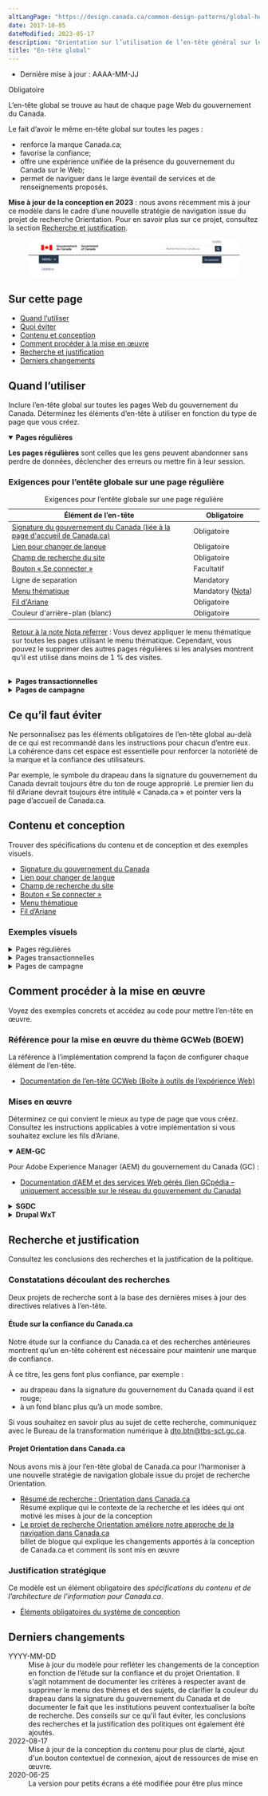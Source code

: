 ```yaml
---
altLangPage: "https://design.canada.ca/common-design-patterns/global-header.html"
date: 2017-10-05
dateModified: 2023-05-17
description: "Orientation sur l’utilisation de l’en-tête général sur les pages Canada.ca. L’en-tête général se trouve dans la partie supérieure de chaque page Web du gouvernement du Canada."
title: "En-tête global"
---
```

<div class="cnt-wdth-lmtd">
  <div class="row">
    <div class="col-md-12 pull-left">
      <ul class="list-inline small mrgn-bttm-sm" id="list-inline-desktop-only">
        <li class="mrgn-rght-lg">Dernière mise à jour&nbsp;: AAAA-MM-JJ</li>
      </ul>
    </div>
  </div>
  <p><span class="label label-danger">Obligatoire</span></p>
  <p>L’en-tête global se trouve au haut de chaque page Web du gouvernement du Canada.</p>
  <p>Le fait d’avoir le même en-tête global sur toutes les pages&nbsp;:</p>
  <ul>
    <li>renforce la marque Canada.ca;</li>
    <li>favorise la confiance;</li>
    <li>offre une expérience unifiée de la présence du gouvernement du Canada sur le Web;</li>
    <li>permet de naviguer dans le large éventail de services et de renseignements proposés.</li>
  </ul>
  <p><strong>Mise à jour de la conception en 2023</strong>&nbsp;: nous avons récemment mis à jour ce modèle dans le cadre d’une nouvelle stratégie de navigation issue du projet de recherche Orientation. Pour en savoir plus sur ce projet, consultez la section <a href="#recherche">Recherche et justification</a>.</p>
  <div class="pattern-demo mrgn-tp-lg">
    <figure class="mrgn-bttm-sm"><img src="../images/01-signin-button-lg-fr.png" class="img-responsive" alt=""></figure>
  </div>
  <section>
    <h2>Sur cette page</h2>
    <ul>
      <li><a href="#quand">Quand l’utiliser</a></li>
      <li><a href="#eviter">Quoi éviter</a></li>
      <li><a href="#contenu">Contenu et conception</a></li>
      <li><a href="#implementation">Comment procéder à la mise en œuvre</a></li>
      <li><a href="#recherche">Recherche et justification</a></li>
      <li><a href="#changements">Derniers changements</a></li>
    </ul>
  </section>
  <h2 id="quand">Quand l’utiliser</h2>
  <p>Inclure l’en-tête global sur toutes les pages Web du gouvernement du Canada. Déterminez les éléments d’en-tête à utiliser en fonction du type de page que vous créez.</p>
</div>
<div class="row">
  <div class="col-md-8">
    <div class="wb-tabs mrgn-tp-lg">
      <div class="tabpanels">
        <details id="001" open="open">
          <summary><strong>Pages régulières</strong></summary>
          <p class="mrgn-tp-lg"><strong>Les pages régulières</strong> sont celles que les gens peuvent abandonner sans perdre de données, déclencher des erreurs ou mettre fin à leur session.</p>
          <h3>Exigences pour l’entête globale sur une page régulière</h3>
          <div class="panel panel-default mrgn-tp-md">
            <table class="table table-striped" id="mandatory-01" aria-live="polite">
              <caption class="wb-inv">
              Exigences pour l’entête globale sur une page régulière
              </caption>
              <thead>
                <tr>
                  <th class="col-md-8">Élément de l’en-tête</th>
                  <th class="col-md-4">Obligatoire</th>
                </tr>
              </thead>
              <tbody>
                <tr>
                  <td><a href="en-tete-general.html">Signature du gouvernement du Canada (liée à la page d'accueil de Canada.ca)</a></td>
                  <td><span class="far fa-check-circle text-success"></span><span class="wb-inv"> Obligatoire</span></td>
                </tr>
                <tr>
                  <td><a href="changer-langue.html">Lien pour changer de langue</a></td>
                  <td><span class="far fa-check-circle text-success"></span><span class="wb-inv"> Obligatoire</span></td>
                </tr>
                <tr>
                  <td><a href="champ-recherche.html">Champ de recherche du site</a></td>
                  <td><span class="far fa-check-circle text-success"></span><span class="wb-inv"> Obligatoire</span></td>
                </tr>
                <tr>
                  <td><a href="connexion-contextuel.html">Bouton &laquo;&nbsp;Se connecter&nbsp;&raquo;</a></td>
                  <td><span class="far fa-check-circle text-success"></span><span class="wb-inv"> Facultatif</span></td>
                </tr>
                <tr>
                  <td>Ligne de separation</td>
                  <td><span class="far fa-check-circle text-success"></span><span class="wb-inv"> Mandatory</span></td>
                </tr>
                <tr>
                  <td><a href="menu-site.html">Menu thématique</a></td>
                  <td><span class="far fa-check-circle text-success"></span><span class="wb-inv"> Mandatory</span> <span class="small">(<a href="#smenu-note" id="smenu">Nota</a>)</span></td>
                </tr>
                <tr>
                  <td><a href="fil-ariane.html">Fil d'Ariane</a></td>
                  <td><span class="far fa-check-circle text-success"></span><span class="wb-inv"> Obligatoire</span></td>
                </tr>
                <tr>
                  <td>Couleur d'arrière-plan (blanc)</td>
                  <td><span class="far fa-check-circle text-success"></span><span class="wb-inv"> Obligatoire</span></td>
                </tr>
              </tbody>
              <tfoot>
                <tr>
                  <td colspan="2"><div class="fn-rtn small mrgn-tp-md" id="smenu-note">
                      <p><a href="#smenu"><span class="wb-inv">Retour à la note </span>Nota<span class="wb-inv"> referrer</span></a>&nbsp;: Vous devez appliquer le menu thématique sur toutes les pages utilisant le menu thématique. Cependant, vous pouvez le supprimer des autres pages régulières si les analyses montrent qu’il est utilisé dans moins de 1 % des visites.</p>
                    </div></td>
                </tr>
              </tfoot>
            </table>
          </div>
        </details>
        <details id="002">
          <summary><strong>Pages transactionnelles</strong></summary>
          <p class="mrgn-tp-lg">Les <strong>pages transactionnelles</strong> sont des pages où les gens sont engagés dans un processus transactionnel, et le fait de suivre par erreur d’autres liens entraînerait des erreurs, une perte de données ou une interruption accidentelle de la session.</p>
          <h3>Exigences pour l’entête globale sur une page transactionnelle</h3>
          <div class="panel panel-default mrgn-tp-md">
            <table class="table table-striped" id="mandatory-02" aria-live="polite">
              <caption class="wb-inv">
              Exigences pour l’entête globale 
              </caption>
              <thead>
                <tr>
                  <th class="col-md-8">Élément de l’en-tête</th>
                  <th class="col-md-4">Obligatoire</th>
                </tr>
              </thead>
              <tbody>
                <tr>
                  <td><a href="en-tete-general.html">Signature du gouvernement du Canada (liée à la page d'accueil de Canada.ca)</a></td>
                  <td><span class="far fa-check-circle text-success"></span><span class="wb-inv"> Obligatoire</span> (Le lien vers la page d'accueil de Canada.ca est facultatif)</td>
                </tr>
                <tr>
                  <td><a href="changer-langue.html">Lien pour changer de langue</a></td>
                  <td><span class="far fa-check-circle text-success"></span><span class="wb-inv"> Mandatory</span> <span class="small">(<a href="#tmenu-note" id="tmenu">Nota</a>)</span></td>
                </tr>
                <tr>
                  <td><a href="connexion-contextuel.html">Champ de recherche du site</a></td>
                  <td>Facultatif</td>
                </tr>
                <tr>
                  <td><a href="connexion-contextuel.html">Bouton &laquo;&nbsp;Se connecter&nbsp;&raquo;</a></td>
                  <td>Facultatif</td>
                </tr>
                <tr>
                  <td>Ligne de separation</td>
                  <td><span class="far fa-check-circle text-success"></span><span class="wb-inv"> Mandatory</span></td>
                </tr>
                <tr>
                  <td><a href="menu-site.html">Menu thématique</a></td>
                  <td>Facultatif</td>
                </tr>
                <tr>
                  <td><a href="fil-ariane.html">Fil d'Ariane</a></td>
                  <td>Facultatif</td>
                </tr>
                <tr>
                  <td>Couleur d'arrière-plan (blanc)</td>
                  <td><span class="far fa-check-circle text-success"></span><span class="wb-inv">Obligatoire</span></td>
                </tr>
              </tbody>
              <tfoot>
                <tr>
                  <td colspan="2"><div class="fn-rtn small mrgn-tp-md" id="tmenu-note">
                      <p><a href="#tmenu"><span class="wb-inv">Retour à la note</span>Nota<span class="wb-inv"> referrer</span></a>&nbsp;: Les nouvelles pages transactionnelles des applications Web doivent permettre aux utilisateurs de basculer entre les langues officielles. Les anciennes applications Web qui ne permettent pas de basculer d’une langue à l’autre doivent être mises à jour ou remplacées. En attendant, vous pouvez omettre le basculement entre les langues si son utilisation entraîne une perte de données.</p>
                    </div></td>
                </tr>
              </tfoot>
            </table>
          </div>
        </details>
        <details id="003">
          <summary><strong>Pages de campagne</strong></summary>
          <p class="mrgn-tp-lg">Les <strong>Pages de campagne</strong> sont des pages d'accueil pour les campagnes de marketing ou de publicité externes. La flexibilité de la présentation permet aux institutions de faire correspondre des éléments de leur campagne externe avec cette page d'accueil.</p>
          <h3>Exigences pour l’entête globale sur une page de campagne</h3>
          <div class="panel panel-default mrgn-tp-md">
            <table class="table table-striped" id="mandatory-03" aria-live="polite">
              <caption class="wb-inv">
              Exigences pour l’entête globale 
              </caption>
              <thead>
                <tr>
                  <th class="col-md-8">Élément de l’en-tête</th>
                  <th class="col-md-4">Obligatoire</th>
                </tr>
              </thead>
              <tbody>
                <tr>
                  <td><a href="en-tete-general.html">Signature du gouvernement du Canada (liée à la page d'accueil de Canada.ca)</a></td>
                  <td><span class="far fa-check-circle text-success"></span><span class="wb-inv"> Obligatoire</span></td>
                </tr>
                <tr>
                  <td><a href="changer-langue.html">Lien pour changer de langue</a></td>
                  <td><span class="far fa-check-circle text-success"></span><span class="wb-inv"> Obligatoire</span></td>
                </tr>
                <tr>
                  <td><a href="connexion-contextuel.html">Champ de recherche du site</a></td>
                  <td><span class="far fa-check-circle text-success"></span><span class="wb-inv"> Obligatoire</span></td>
                </tr>
                <tr>
                  <td><a href="connexion-contextuel.html">Bouton &laquo;&nbsp;Se connecter&nbsp;&raquo;</a></td>
                  <td>Facultatif</td>
                </tr>
                <tr>
                  <td>Ligne de separation</td>
                  <td><span class="far fa-check-circle text-success"></span><span class="wb-inv"> Mandatory</span></td>
                </tr>
                <tr>
                  <td><a href="menu-site.html">Menu thématique</a></td>
                  <td>Facultatif</td>
                </tr>
                <tr>
                  <td><a href="fil-ariane.html">Fil d'Ariane</a></td>
                  <td><span class="far fa-check-circle text-success"></span><span class="wb-inv"> Obligatoire</span></td>
                </tr>
                <tr>
                  <td>Couleur d'arrière-plan (blanc)</td>
                  <td><span class="far fa-check-circle text-success"></span><span class="wb-inv"> Obligatoire</span></td>
                </tr>
              </tbody>
            </table>
          </div>
        </details>
      </div>
    </div>
  </div>
</div>
<div class="cnt-wdth-lmtd">
  <h2 id="eviter">Ce qu’il faut éviter</h2>
  <p>Ne personnalisez pas les éléments obligatoires de l’en-tête global au-delà de ce qui est recommandé dans les instructions pour chacun d’entre eux. La cohérence dans cet espace est essentielle pour renforcer la notoriété de la marque et la confiance des utilisateurs.</p>
  <p>Par exemple, le symbole du drapeau dans la signature du gouvernement du Canada devrait toujours être du ton de rouge approprié. Le premier lien du fil d’Ariane devrait toujours être intitulé &laquo;&nbsp;Canada.ca&nbsp;&raquo; et pointer vers la page d’accueil de Canada.ca.</p>
  <h2 id="contenu">Contenu et conception</h2>
  <p>Trouver des spécifications du contenu et de conception et des exemples visuels.</p>
  <ul>
    <li><a href="https://conception.canada.ca/configurations-conception-communes/en-tete-general.html">Signature du gouvernement du Canada</a></li>
    <li><a href="https://conception.canada.ca/configurations-conception-communes/changer-langue.html">Lien pour changer de langue</a></li>
    <li><a href="https://conception.canada.ca/configurations-conception-communes/connexion-contextuel.html">Champ de recherche du site</a></li>
    <li><a href="https://conception.canada.ca/configurations-conception-communes/connexion-contextuel.html">Bouton &laquo;&nbsp;Se connecter&nbsp;&raquo;</a></li>
    <li><a href="https://conception.canada.ca/configurations-conception-communes/menu-site.html">Menu thématique</a></li>
    <li><a href="https://conception.canada.ca/configurations-conception-communes/fil-ariane.html">Fil d’Ariane</a></li>
  </ul>
  <h3>Exemples visuels</h3>
  <details>
    <summary class="bg-info">Pages régulières</summary>
    <div class="pattern-demo mrgn-tp-lg">
      <figure>
        <figcaption><b>En-tête global : pages régulières, grand écran</b></figcaption>
        <img src="../images/01-signin-button-lg-fr.png" class="img-responsive" alt="">
        <details class="mrgn-tp-md">
          <summary class="wb-toggle small" data-toggle="{&quot;print&quot;:&quot;on&quot;}">Texte de remplacement&nbsp;: schéma de l’en-tête global pour les grands écrans.</summary>
          <p class="mrgn-tp-lg">Sur les grands écrans, l’en-tête global sur une page régulière comporte 4 lignes&nbsp;:</p>
          <ol>
            <li>Lien pour changer de langue à l’extrême droite;</li>
            <li>Signature du gouvernement du Canada à gauche, champ de recherche du site à droite;</li>
            <li>Sous une ligne de séparation, le menu thématique se trouve à gauche, le bouton facultatif &laquo;&nbsp;Se connecter&nbsp;&raquo; se trouve à droite;</li>
            <li>Fil d’Ariane à gauche.</li>
          </ol>
        </details>
      </figure>
    </div>
    <div class="pattern-demo mrgn-tp-lg">
      <figure>
        <figcaption><b>En-tête global : pages régulières, petit écran</b></figcaption>
        <img src="../images/01-signin-button-sm-fr.png" class="img-responsive" alt="">
        <details class="mrgn-tp-md">
          <summary class="wb-toggle small" data-toggle="{&quot;print&quot;:&quot;on&quot;}">Texte de remplacement&nbsp;: schéma de l’en-tête global pour les petits écrans.</summary>
          <p class="mrgn-tp-lg">Sur les petits écrans, l’en-tête global sur une page régulière comporte 4 lignes&nbsp;:</p>
          <ol>
            <li>Signature du gouvernement du Canada à gauche, lien pour changer de langue à l’extrême droite;</li>
            <li>Le champ de recherche du site couvre toute la ligne;</li>
            <li>Sous une ligne de séparation, le menu thématique se trouve à gauche, le bouton facultatif &laquo;&nbsp;Se connecter&nbsp;&raquo; se trouve à droite;</li>
            <li>Fil d’Ariane à gauche.</li>
          </ol>
        </details>
      </figure>
    </div>
  </details>
  <details>
    <summary class="bg-info">Pages transactionnelles</summary>
    <div class="pattern-demo mrgn-tp-lg">
      <figure>
        <figcaption><b>En-tête global minimum&nbsp;: pages transactionnelles, grand écran</b></figcaption>
        <img src="../images/01-global-header-transactional-lg-fr.png" class="img-responsive" alt="">
        <details class="mrgn-tp-md">
          <summary class="wb-toggle small" data-toggle="{&quot;print&quot;:&quot;on&quot;}">Texte de remplacement&nbsp;: schéma de l’en-tête global minimum sur un grand écran</summary>
          <p class="mrgn-tp-lg">Sur les grands écrans, l’en-tête global minimum sur une page régulière comporte 2 lignes&nbsp;:</p>
          <ol>
            <li>Lien pour changer de langue à l’extrême droite;</li>
            <li>Signature du gouvernement du Canada à gauche avec une ligne de séparation en dessous.</li>
          </ol>
        </details>
      </figure>
    </div>
    <div class="pattern-demo mrgn-tp-lg">
      <figure>
        <figcaption><b>En-tête global minimum&nbsp;: pages transactionnelles, petit écran</b></figcaption>
        <img src="../images/01-global-header-transactional-sm-fr.png" class="img-responsive" alt="">
        <details class="mrgn-tp-md">
          <summary class="wb-toggle small" data-toggle="{&quot;print&quot;:&quot;on&quot;}">Texte de remplacement&nbsp;: schéma de l’en-tête global minimum sur un petit écran</summary>
          <p class="mrgn-tp-lg">Sur les petits écrans, l’en-tête global minimum sur une page régulière comporte une seule ligne&nbsp;:</p>
          <ol>
            <li>Signature du gouvernement du Canada à gauche, lien pour changer de langue à droite, avec une ligne de séparation en dessous.</li>
          </ol>
        </details>
      </figure>
    </div>
  </details>
  <details>
    <summary class="bg-info">Pages de campagne</summary>
    <div class="pattern-demo mrgn-tp-lg">
      <figure>
        <figcaption><b>En-tête global minimum&nbsp;: pages de campagne, grand écran</b></figcaption>
        <img src="../images/01-global-header-campaign-lg-fr.png" class="img-responsive" alt="">
        <details class="mrgn-tp-md">
          <summary class="wb-toggle small" data-toggle="{&quot;print&quot;:&quot;on&quot;}">Texte de remplacement&nbsp;: schéma de l’en-tête global minimum sur un grand écran</summary>
          <p class="mrgn-tp-lg">Sur les grands écrans, l’en-tête global minimum sur une page de campagne comporte 3 lignes&nbsp;:</p>
          <ol>
            <li>Lien pour changer de langue à l’extrême droite;</li>
            <li>Signature du gouvernement du Canada à gauche, champ de recherche du site à droite;</li>
            <li>Sous une ligne de séparation, le fil d’Ariane est à gauche.</li>
          </ol>
        </details>
      </figure>
    </div>
    <div class="pattern-demo mrgn-tp-lg">
      <figure>
        <figcaption><b>En-tête global minimum&nbsp;: pages de campagne, petit écran</b></figcaption>
        <img src="../images/01-global-header-campaign-sm-fr.png" class="img-responsive" alt="">
        <details class="mrgn-tp-md">
          <summary class="wb-toggle small" data-toggle="{&quot;print&quot;:&quot;on&quot;}">Texte de remplacement&nbsp;: schéma de l’en-tête global minimum sur un petit écran</summary>
          <p class="mrgn-tp-lg">Sur les petits écrans, l’en-tête global minimum sur une page de campagne comporte 3 lignes&nbsp;:</p>
          <ol>
            <li>Signature du gouvernement du Canada à gauche, lien pour changer de langue à l’extrême droite;</li>
            <li>Le champ de recherche du site couvre toute la ligne;</li>
            <li>Sous une ligne de séparation, le fil d’Ariane est à gauche.</li>
          </ol>
        </details>
      </figure>
    </div>
  </details>
  <h2 id="implementation">Comment procéder à la mise en œuvre</h2>
  <p>Voyez des exemples concrets et accédez au code pour mettre l’en-tête en œuvre.</p>
  <h3>Référence pour la mise en œuvre du thème GCWeb (BOEW)</h3>
  <p>La référence à l’implémentation comprend la façon de configurer chaque élément de l’en-tête.</p>
  <ul>
    <li><a href="https://wet-boew.github.io/GCWeb/sites/header/header-docs-fr.html">Documentation de l’en-tête GCWeb (Boîte à outils de l’expérience Web)</a></li>
  </ul>
  <h3>Mises en œuvre</h3>
  <p>Déterminez ce qui convient le mieux au type de page que vous créez. Consultez les instructions applicables à votre implémentation si vous souhaitez exclure les fils d’Ariane.</p>
</div>
<div class="row">
  <div class="col-md-8">
    <div class="wb-tabs mrgn-tp-lg">
      <div class="tabpanels">
        <details id="004" open="open">
          <summary><strong>AEM-GC</strong></summary>
          <p class="mrgn-tp-lg">Pour Adobe Experience Manager (AEM) du gouvernement du Canada (GC)&nbsp;:</p>
          <ul>
            <li><a href="https://www.gcpedia.gc.ca/wiki/AEM_GC-specific_Documentation_6.5?setlang=fr&uselang=fr">Documentation d’AEM et des services Web gérés (lien GCpédia – uniquement accessible sur le réseau du gouvernement du Canada)</a></li>
          </ul>
        </details>
        <details id="005">
          <summary><strong>SGDC</strong></summary>
          <p class="mrgn-tp-lg">Pour la solution de gabarits à déploiement centralisé (SGDC)&nbsp;:</p>
          <ul>
            <li><a href="https://cenw-wscoe.github.io/sgdc-cdts/docs/index-fr.html">Documentation de la SGDC</a></li>
          </ul>
        </details>
        <details id="006">
          <summary><strong>Drupal WxT</strong></summary>
          <p class="mrgn-tp-lg">Pour Drupal WxT&nbsp;:</p>
          <ul>
            <li><a href="https://drupalwxt.github.io/fr/">Documentation de Drupal WxT</a></li>
          </ul>
        </details>
      </div>
    </div>
  </div>
</div>
<div class="cnt-wdth-lmtd">
  <h2 id="recherche">Recherche et justification</h2>
  <p>Consultez les conclusions des recherches et la justification de la politique.</p>
  <h3>Constatations découlant des recherches</h3>
  <p>Deux projets de recherche sont à la base des dernières mises à jour des directives relatives à l’en-tête.</p>
  <h4>Étude sur la confiance du Canada.ca</h4>
  <p>Notre étude sur la confiance du Canada.ca et des recherches antérieures montrent qu’un en-tête cohérent est nécessaire pour maintenir une marque de confiance.</p>
  <p>À ce titre, les gens font plus confiance, par exemple :</p>
  <ul>
    <li>au drapeau dans la signature du gouvernement du Canada quand il est rouge;</li>
    <li>à un fond blanc plus qu’à un mode sombre.</li>
  </ul>
  <p>Si vous souhaitez en savoir plus au sujet de cette recherche, communiquez avec le Bureau de la transformation numérique à <a href="mailto:dto.btn@tbs-sct.gc.ca">dto.btn@tbs-sct.gc.ca</a>.</p>
  <h4>Projet Orientation dans Canada.ca</h4>
  <p>Nous avons mis à jour l’en-tête global de Canada.ca pour l’harmoniser à une nouvelle stratégie de navigation globale issue du projet de recherche Orientation.</p>
  <ul>
    <li><a href="https://blogue.canada.ca/resumes-recherche/orientation-dans-canada-ca.html">Résumé de recherche&nbsp;: Orientation dans Canada.ca</a><br>
      Résumé explique qui le contexte de la recherche et les idées qui ont motivé les mises à jour de la conception</li>
    <li><a href="https://blogue.canada.ca/2022/12/21/le-projet-orientation.html">Le projet de recherche Orientation améliore notre approche de la navigation dans Canada.ca</a><br>
      billet de blogue qui explique les changements apportés à la conception de Canada.ca et comment ils sont mis en œuvre</li>
  </ul>
  <h3>Justification stratégique</h3>
  <p>Ce modèle est un élément obligatoire des <cite>spécifications du contenu et de l’architecture de l’information pour Canada.ca</cite>.</p>
  <ul>
    <li><a href="https://www.canada.ca/fr/secretariat-conseil-tresor/services/communications-gouvernementales/specifications-contenu-architecture-information-canada/elements-obligatoires.html#header-footer">Éléments obligatoires du système de conception</a></li>
  </ul>
  <h2 id="changes">Derniers changements</h2>
  <dl class="dl-horizontal">
    <dt>
      <time datetime="YYYY-MM-DD" class="link-muted">YYYY-MM-DD</time>
    </dt>
    <dd>Mise à jour du modèle pour refléter les changements de la conception en fonction de l’étude sur la confiance et du projet Orientation. Il s'agit notamment de documenter les critères à respecter avant de supprimer le menu des thèmes et des sujets, de clarifier la couleur du drapeau dans la signature du gouvernement du Canada et de documenter le fait que les institutions peuvent contextualiser la boîte de recherche. Des conseils sur ce qu'il faut éviter, les conclusions des recherches et la justification des politiques ont également été ajoutés.</dd>
    <dt>
      <time datetime="2022-08-17" class="link-muted">2022-08-17</time>
    </dt>
    <dd>Mise à jour de la conception du contenu pour plus de clarté, ajout d'un bouton contextuel de connexion, ajout de ressources de mise en œuvre.</dd>
    <dt>
      <time datetime="2020-06-25" class="link-muted">2020-06-25</time>
    </dt>
    <dd>La version pour petits écrans a été modifiée pour être plus mince </dd>
  </dl>
</div>
